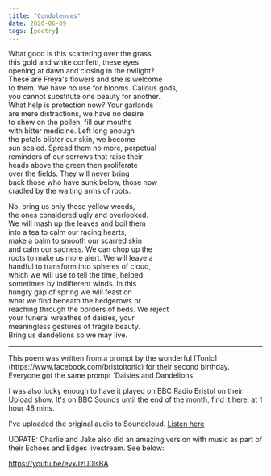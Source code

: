 ```yaml
---
title: "Condolences"
date: 2020-06-09
tags: [poetry]
---
```


What good is this scattering over the grass,  
this gold and white confetti, these eyes  
opening at dawn and closing in the twilight?  
These are Freya's flowers and she is welcome  
to them. We have no use for blooms. Callous gods,  
you cannot substitute one beauty for another.  
What help is protection now? Your garlands  
are mere distractions, we have no desire  
to chew on the pollen, fill our mouths  
with bitter medicine. Left long enough  
the petals blister our skin, we become  
sun scaled. Spread them no more, perpetual  
reminders of our sorrows that raise their  
heads above the green then proliferate  
over the fields. They will never bring  
back those who have sunk below, those now  
cradled by the waiting arms of roots.  

No, bring us only those yellow weeds,  
the ones considered ugly and overlooked.  
We will mash up the leaves and boil them  
into a tea to calm our racing hearts,  
make a balm to smooth our scarred skin  
and calm our sadness. We can chop up the  
roots to make us more alert. We will leave a  
handful to transform into spheres of cloud,  
which we will use to tell the time, helped  
sometimes by indifferent winds. In this  
hungry gap of spring we will feast on  
what we find beneath the hedgerows or  
reaching through the borders of beds. We reject  
your funeral wreathes of daisies, your  
meaningless gestures of fragile beauty.  
Bring us dandelions so we may live.  
<hr>
This poem was written from a prompt by the wonderful [Tonic](https://www.facebook.com/bristoltonic) for their second birthday. Everyone got the same prompt 'Daisies and Dandelions'

I was also lucky enough to have it played on BBC Radio Bristol on their Upload show. It's on BBC Sounds until the end of the month, <a href="https://www.bbc.co.uk/sounds/play/p08f8bh7">find it here</a>, at 1 hour 48 mins.

I've uploaded the original audio to Soundcloud. <a href="https://soundcloud.com/davidralphlewis/condolences">Listen here</a>

UDPATE: Charlie and Jake also did an amazing version with music as part of their Echoes and Edges livestream. See below:

https://youtu.be/evxJzU0lsBA
